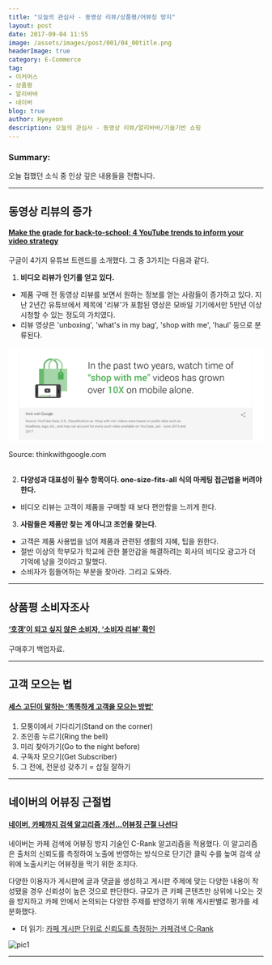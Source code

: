 ```yaml
---
title: "오늘의 관심사 - 동영상 리뷰/상품평/어뷰징 방지"
layout: post
date: 2017-09-04 11:55
image: /assets/images/post/001/04_00title.png
headerImage: true
category: E-Commerce
tag:
- 이커머스
- 상품평
- 알리바바
- 네이버
blog: true
author: Hyeyeon
description: 오늘의 관심사 - 동영상 리뷰/알리바바/기술기반 쇼핑
---
```


### Summary:

오늘 접했던 소식 중 인상 깊은 내용들을 전합니다.

---

## 동영상 리뷰의 증가

#### [Make the grade for back-to-school: 4 YouTube trends to inform your video strategy](https://www.thinkwithgoogle.com/advertising-channels/video/back-to-school-ads-influencer-marketing/?utm_source=feedly-reader&utm_medium=rss&utm_campaign=rss-feed)

구글이 4가지 유튜브 트렌드를 소개했다. 그 중 3가지는 다음과 같다.

1. **비디오 리뷰가 인기를 얻고 있다.**
  * 제품 구매 전 동영상 리뷰를 보면서 원하는 정보를 얻는 사람들이 증가하고 있다. 지난 2년간 유튜브에서 제목에 '리뷰'가 포함된 영상은 모바일 기기에서만 5만년 이상 시청할 수 있는 정도의 가치였다.
  * 리뷰 영상은 'unboxing', 'what's in my bag', 'shop with me', 'haul' 등으로 분류된다.

![pic2](/assets/images/post/002/166_02.png)
<figcaption class="caption">Source: thinkwithgoogle.com</figcaption>
<br>

2. **다양성과 대표성이 필수 항목이다. one-size-fits-all 식의 마케팅 접근법을 버려야 한다.**
  * 비디오 리뷰는 고객이 제품을 구매할 때 보다 편안함을 느끼게 한다.

3. **사람들은 제품만 찾는 게 아니고 조언을 찾는다.**
  * 고객은 제품 사용법을 넘어 제품과 관련된 생활의 지혜, 팁을 원한다.
  * 절반 이상의 학부모가 학교에 관한 불안감을 해결하려는 회사의 비디오 광고가 더 기억에 남을 것이라고 말했다.
  * 소비자가 힘들어하는 부분을 찾아라. 그리고 도와라.

---

## 상품평 소비자조사

#### [‘호갱’이 되고 싶지 않은 소비자, ‘소비자 리뷰’ 확인](http://www.kidd.co.kr/news/196005)

구매후기 백업자료.

---

## 고객 모으는 법

#### [세스 고딘이 말하는 ‘똑똑하게 고객을 모으는 방법’](http://www.bloter.net/archives/282059)

1. 모퉁이에서 기다리기(Stand on the corner)
2. 초인종 누르기(Ring the bell)
3. 미리 찾아가기(Go to the night before)
4. 구독자 모으기(Get Subscriber)
5. 그 전에, 전문성 갖추기 = 삽질 잘하기

---

## 네이버의 어뷰징 근절법

#### [네이버, 카페까지 검색 알고리즘 개선...어뷰징 근절 나선다](http://www.etnews.com/20170620000226)

네이버는 카페 검색에 어뷰징 방지 기술인 C-Rank 알고리즘을 적용했다. 이 알고리즘은 출처의 신뢰도를 측정하여 노출에 반영하는 방식으로 단기간 클릭 수를 높여 검색 상위에 노출시키는 어뷰징을 막기 위한 조치다.

다양한 이용자가 게시판에 글과 댓글을 생성하고 게시판 주제에 맞는 다양한 내용이 작성됐을 경우 신뢰성이 높은 것으로 판단한다. 규모가 큰 카페 콘텐츠만 상위에 나오는 것을 방지하고 카페 안에서 논의되는 다양한 주제를 반영하기 위해 게시판별로 평가를 세분화했다.

* 더 읽기: [카페 게시판 단위로 신뢰도를 측정하는 카페검색 C-Rank](http://blog.naver.com/PostView.nhn?blogId=naver_search&logNo=221029813138&categoryNo=52&parentCategoryNo=0&viewDate=&currentPage=2&postListTopCurrentPage=&from=menu&userTopListOpen=true&userTopListCount=5&userTopListManageOpen=false&userTopListCurrentPage=2)

![pic1](http://postfiles8.naver.net/MjAxNzA2MTlfMTEy/MDAxNDk3ODcxNjU3MDk3.S9j9CJybz31I4Mjvqjmqs-UryYBzSF6jVxI4Np0x6kgg.meaVoULIdhN60ft6bzOueBCxIwmfPyPa9UZyRI1Ry08g.PNG.naver_search/image_1751052751497871638343.png?type=w966)

---
